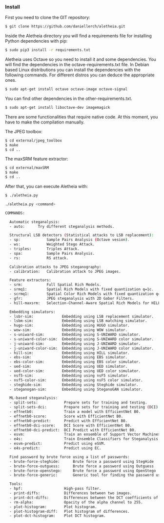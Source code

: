 ### Install

First you need to clone the GIT repository:

```bash
$ git clone https://github.com/daniellerch/aletheia.git
```

Inside the Aletheia directory you will find a requirements file for installing Python dependencies with pip:

```bash
$ sudo pip3 install -r requirements.txt 
```

Aletheia uses Octave so you need to install it and some dependencies. You will find the dependencies in the octave-requirements.txt file. In Debian based Linux distributions you can install the dependencies with the following commands. For different distros you can deduce the appropriate ones.

```bash
$ sudo apt-get install octave octave-image octave-signal
```

You can find other dependencies in the other-requirements.txt.

```bash
$ sudo apt-get install liboctave-dev imagemagick
```

There are some functionalities that require native code. At this moment, you have to make the compilation manually.

The JPEG toolbox:

```bash
$ cd external/jpeg_toolbox
$ make
$ cd ..
```

The maxSRM feature extractor:

```bash
$ cd external/maxSRM
$ make
$ cd ..
```


After that, you can execute Aletheia with:

```bash
$ ./aletheia.py 

./aletheia.py <command>

COMMANDS:

  Automatic steganalysis:
  - auto:      Try different steganalysis methods.

  Structural LSB detectors (Statistical attacks to LSB replacement):
  - sp:            Sample Pairs Analysis (Octave vesion).
  - ws:            Weighted Stego Attack.
  - triples:       Triples Attack.
  - spa:           Sample Pairs Analysis.
  - rs:            RS attack.

  Calibration attacks to JPEG steganography:
  - calibration:   Calibration attack to JPEG images.

  Feature extractors:
  - srm:           Full Spatial Rich Models.
  - srmq1:         Spatial Rich Models with fixed quantization q=1c.
  - scrmq1:        Spatial Color Rich Models with fixed quantization q=1c.
  - gfr:           JPEG steganalysis with 2D Gabor Filters.
  - hill-maxsrm:   Selection-Channel-Aware Spatial Rich Models for HILL.

  Embedding simulators:
  - lsbr-sim:             Embedding using LSB replacement simulator.
  - lsbm-sim:             Embedding using LSB matching simulator.
  - hugo-sim:             Embedding using HUGO simulator.
  - wow-sim:              Embedding using WOW simulator.
  - s-uniward-sim:        Embedding using S-UNIWARD simulator.
  - s-uniward-color-sim:  Embedding using S-UNIWARD color simulator.
  - j-uniward-sim:        Embedding using J-UNIWARD simulator.
  - j-uniward-color-sim:  Embedding using J-UNIWARD color simulator.
  - hill-sim:             Embedding using HILL simulator.
  - ebs-sim:              Embedding using EBS simulator.
  - ebs-color-sim:        Embedding using EBS color simulator.
  - ued-sim:              Embedding using UED simulator.
  - ued-color-sim:        Embedding using UED color simulator.
  - nsf5-sim:             Embedding using nsF5 simulator.
  - nsf5-color-sim:       Embedding using nsF5 color simulator.
  - steghide-sim:         Embedding using Steghide simulator.
  - steganogan-sim:       Embedding using SteganoGAN simulator.

  ML-based steganalysis:
  - split-sets:            Prepare sets for training and testing.
  - split-sets-dci:        Prepare sets for training and testing (DCI).
  - effnetb0:              Train a model with EfficientNet B0.
  - effnetb0-score:        Score with EfficientNet B0.
  - effnetb0-predict:      Predict with EfficientNet B0.
  - effnetb0-dci-score:    DCI Score with EfficientNet B0.
  - effnetb0-dci-predict:  DCI Predict with EfficientNet B0.
  - esvm:                  Train an ensemble of Support Vector Machines.
  - e4s:                   Train Ensemble Classifiers for Steganalysis.
  - esvm-predict:          Predict using eSVM.
  - e4s-predict:           Predict using EC.

  Find password by brute force using a list of passwords:
  - brute-force-steghide:      Brute force a password using StegHide
  - brute-force-outguess:      Brute force a password using Outguess
  - brute-force-openstego:     Brute force a password using OpenStego
  - brute-force-generic:       Generic tool for finding the password using a command

  Tools:
  - hpf:                   High-pass filter.
  - print-diffs:           Differences between two images.
  - print-dct-diffs:       Differences between the DCT coefficients of two JPEG images.
  - rm-alpha:              Opacity of the alpha channel to 255.
  - plot-histogram:        Plot histogram.
  - plot-histogram-diff:   Plot histogram of differences.
  - plot-dct-histogram:    Plot DCT histogram.


```





